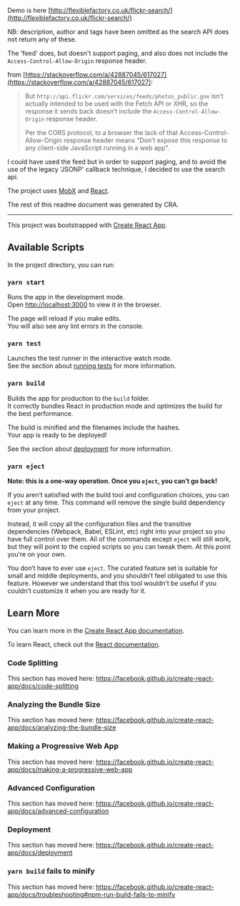 Demo is here [http://flexiblefactory.co.uk/flickr-search/](http://flexiblefactory.co.uk/flickr-search/)

NB: description, author and tags have been omitted as the search API does not return any of these.

The 'feed' does, but doesn't support paging, and also does not include the `Access-Control-Allow-Origin` response header.

from [https://stackoverflow.com/a/42887045/617027](https://stackoverflow.com/a/42887045/617027):

> But `http://api.flickr.com/services/feeds/photos_public.gne` isn’t actually intended to be used with the Fetch API or XHR, so the response it sends back doesn’t include the `Access-Control-Allow-Origin` response header.
>
> Per the CORS protocol, to a browser the lack of that Access-Control-Allow-Origin response header means “Don’t expose this response to any client-side JavaScript running in a web app”.

I could have used the feed but in order to support paging, and to avoid the use of the legacy 'JSONP' callback technique, I decided to use the search api.

The project uses [MobX](https://mobx.js.org/) and [React](https://reactjs.org/).

The rest of this readme document was generated by CRA.

--------------------------------------------------

This project was bootstrapped with [Create React App](https://github.com/facebook/create-react-app).

## Available Scripts

In the project directory, you can run:

### `yarn start`

Runs the app in the development mode.<br />
Open [http://localhost:3000](http://localhost:3000) to view it in the browser.

The page will reload if you make edits.<br />
You will also see any lint errors in the console.

### `yarn test`

Launches the test runner in the interactive watch mode.<br />
See the section about [running tests](https://facebook.github.io/create-react-app/docs/running-tests) for more information.

### `yarn build`

Builds the app for production to the `build` folder.<br />
It correctly bundles React in production mode and optimizes the build for the best performance.

The build is minified and the filenames include the hashes.<br />
Your app is ready to be deployed!

See the section about [deployment](https://facebook.github.io/create-react-app/docs/deployment) for more information.

### `yarn eject`

**Note: this is a one-way operation. Once you `eject`, you can’t go back!**

If you aren’t satisfied with the build tool and configuration choices, you can `eject` at any time. This command will remove the single build dependency from your project.

Instead, it will copy all the configuration files and the transitive dependencies (Webpack, Babel, ESLint, etc) right into your project so you have full control over them. All of the commands except `eject` will still work, but they will point to the copied scripts so you can tweak them. At this point you’re on your own.

You don’t have to ever use `eject`. The curated feature set is suitable for small and middle deployments, and you shouldn’t feel obligated to use this feature. However we understand that this tool wouldn’t be useful if you couldn’t customize it when you are ready for it.

## Learn More

You can learn more in the [Create React App documentation](https://facebook.github.io/create-react-app/docs/getting-started).

To learn React, check out the [React documentation](https://reactjs.org/).

### Code Splitting

This section has moved here: https://facebook.github.io/create-react-app/docs/code-splitting

### Analyzing the Bundle Size

This section has moved here: https://facebook.github.io/create-react-app/docs/analyzing-the-bundle-size

### Making a Progressive Web App

This section has moved here: https://facebook.github.io/create-react-app/docs/making-a-progressive-web-app

### Advanced Configuration

This section has moved here: https://facebook.github.io/create-react-app/docs/advanced-configuration

### Deployment

This section has moved here: https://facebook.github.io/create-react-app/docs/deployment

### `yarn build` fails to minify

This section has moved here: https://facebook.github.io/create-react-app/docs/troubleshooting#npm-run-build-fails-to-minify
